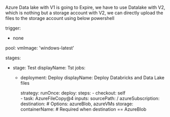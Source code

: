 Azure Data lake with V1 is going to Expire, we have to use Datalake with V2, which is nothing but a storage account with V2,
we can directly upload the files to the storage account using below powershell 



trigger:
- none

pool:
  vmImage: 'windows-latest'

stages:
  - stage: Test
    displayName: Tst
    jobs:
      - deployment: Deploy
        displayName: Deploy Databricks and Data Lake files

        strategy:
          runOnce:
            deploy:
              steps:
              - checkout: self              
              - task: AzureFileCopy@4
                inputs:
                  sourcePath: /
                  azureSubscription: 
                  destination: # Options: azureBlob, azureVMs
                  storage: 
                   containerName: # Required when destination == AzureBlob
